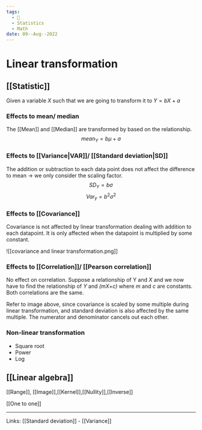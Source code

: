 ```yaml
---
tags:
  - 🌱
  - Statistics
  - Math
date: 09--Aug--2022
---
```


# Linear transformation
## [[Statistic]]
Given a variable $X$ such that we are going to transform it to $Y=bX+a$
### Effects to mean/ median
The [[Mean]] and [[Median]] are transformed by based on the relationship.
$$mean_Y=b\mu + a$$
### Effects to [[Variance|VAR]]/ [[Standard deviation|SD]]
The addition or subtraction to each data point does not affect the difference to mean -> we only consider the scaling factor.
$$SD_Y=b\sigma$$
$$Var_y=b^2\sigma^2$$
### Effects to [[Covariance]]
Covariance is not affected by linear transformation dealing with addition to each datapoint. It is only affected when the datapoint is multiplied by some constant.

![[covariance and linear transformation.png]]

### Effects to [[Correlation]]/ [[Pearson correlation]]
No effect on correlation. Suppose a relationship of Y and *X* and we now have to find the relationship of *Y* and *(mX+c)* where *m* and *c* are constants. Both correlations are the same.

Refer to image above, since covariance is scaled by some multiple during linear transformation, and standard deviation is also affected by the same multiple. The numerator and denominator cancels out each other.

### Non-linear transformation
- Square root
- Power
- Log
## [[Linear algebra]]
[[Range]], [[Image]],[[Kernel]],[[Nullity]],[[Inverse]]

[[One to one]]


---
Links: [[Standard deviation]] - [[Variance]]